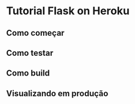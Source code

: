 # Tutorial Flask on Heroku

## Como começar

## Como testar

## Como build

## Visualizando em produção
